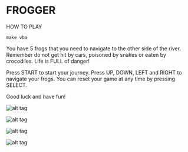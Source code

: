 FROGGER
====================

HOW TO PLAY

```
make vba
```

You have 5 frogs that you need to navigate to the other side of the river. Remember do not get hit by cars, poisoned by snakes or eaten by crocodiles. Life is FULL of danger!

Press START to start your journey. Press UP, DOWN, LEFT and RIGHT to navigate your frogs. You can reset your game at any time by pressing SELECT. 

Good luck and have fun!


![alt tag](https://github.com/RoseString/Assembly_C_and_stuff/blob/master/HW11_gba_mode4/gameImage1.png)

![alt tag](https://github.com/RoseString/Assembly_C_and_stuff/blob/master/HW11_gba_mode4/gameImage2.png)

![alt tag](https://github.com/RoseString/Assembly_C_and_stuff/blob/master/HW11_gba_mode4/gameImage3.png)

![alt tag](https://github.com/RoseString/Assembly_C_and_stuff/blob/master/HW11_gba_mode4/gameImage4.png)